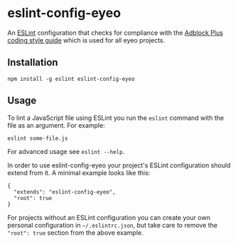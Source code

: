# eslint-config-eyeo

An [ESLint](http://eslint.org) configuration that checks for compliance with the
[Adblock Plus coding style guide](https://adblockplus.org/coding-style#javascript)
which is used for all eyeo projects.

## Installation

    npm install -g eslint eslint-config-eyeo

## Usage

To lint a JavaScript file using ESLint you run the `eslint` command with the
file as an argument. For example:

    eslint some-file.js

For advanced usage see `eslint --help`.

In order to use eslint-config-eyeo your project's ESLint configuration
should extend from it. A minimal example looks like this:

    {
      "extends": "eslint-config-eyeo",
      "root": true
    }

For projects without an ESLint configuration you can create your own
personal configuration in `~/.eslintrc.json`, but take care to remove
the `"root": true` section from the above example.
